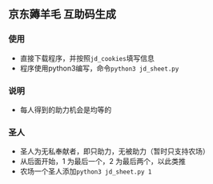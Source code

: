 ## 京东薅羊毛 互助码生成

### 使用
* 直接下载程序，并按照```jd_cookies```填写信息
* 程序使用python3编写，命令```python3 jd_sheet.py```

### 说明
* 每人得到的助力机会是均等的

### 圣人
* 圣人为无私奉献者，即只助力，无被助力（暂时只支持农场）
* 从后面开始，1 为最后一个，2 为最后两个，以此类推
* 农场一个圣人添加```python3 jd_sheet.py 1```
